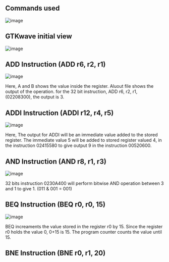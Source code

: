 ## Commands used
![image](https://github.com/user-attachments/assets/3eaef369-abfa-487f-b87b-1c3e79cb7d3c)

## GTKwave initial view
![image](https://github.com/user-attachments/assets/9456ea9a-0721-49c7-b5ff-86202b194af6)

## ADD Instruction (ADD r6, r2, r1)
![image](https://github.com/user-attachments/assets/36544389-2ab7-4edd-80dd-4a82ba6f9a9a)

Here, A and B shows the value inside the register. Aluout file shows the output of the operation. for the 32 bit instruction, ADD r6, r2, r1, (02208300), the output is 3. 

## ADDI Instruction (ADDI r12, r4, r5)
![image](https://github.com/user-attachments/assets/5bccd5b2-214d-402f-9f3d-89b5f854ccb2)


Here, The output for ADDI will be an immediate value added to the stored register. The immediate value 5 will be added to stored register valued 4, in the instruction 02415580 to give output 9 in the instruction 00520600.

## AND Instruction (AND r8, r1, r3)
![image](https://github.com/user-attachments/assets/1d494043-3121-4350-8ef6-93a60f240493)

32 bits instruction 0230A400 will perform bitwise AND operation between 3 and 1 to give 1. (011 & 001 = 001)

## BEQ Instruction (BEQ r0, r0, 15)
![image](https://github.com/user-attachments/assets/7a4171b3-77d9-46cf-a16c-7b387f722b53)

BEQ increaments the value stored in the register r0 by 15. Since the register r0 holds the value 0, 0+15 is 15. The program counter counts the value until 15.


## BNE Instruction (BNE r0, r1, 20)










